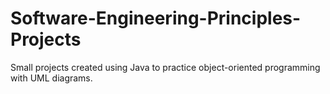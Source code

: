 # Software-Engineering-Principles-Projects
Small projects created using Java to practice object-oriented programming with UML diagrams.
